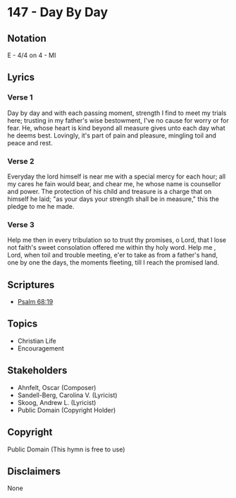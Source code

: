 # 147 - Day By Day

## Notation

E - 4/4 on 4 - MI

## Lyrics

### Verse 1

Day by day and with each passing moment, strength I find to meet my trials here; trusting in my father's wise bestowment, I've no cause for worry or for fear. He, whose heart is kind beyond all measure gives unto each day what he deems best. Lovingly, it's part of pain and pleasure, mingling toil and peace and rest.

### Verse 2

Everyday the lord himself is near me with a special mercy for each hour; all my cares he fain would bear, and chear me, he whose name is counsellor and power. The protection of his child and treasure is a charge that on himself he laid; "as your days your strength shall be in measure," this the pledge to me he made.

### Verse 3

Help me then in every tribulation so to trust thy promises, o Lord, that I lose not faith's sweet consolation offered me within thy holy word. Help me , Lord, when toil and trouble meeting, e'er to take as from a father's hand, one by one the days, the moments fleeting, till I reach the promised land.


## Scriptures

- [Psalm 68:19](https://www.biblegateway.com/passage/?search=Psalm%2068%3A19)

## Topics

- Christian Life
- Encouragement

## Stakeholders

- Ahnfelt, Oscar (Composer)
- Sandell-Berg, Carolina V. (Lyricist)
- Skoog, Andrew L. (Lyricist)
- Public Domain (Copyright Holder)

## Copyright

Public Domain
(This hymn is free to use)

## Disclaimers

None

